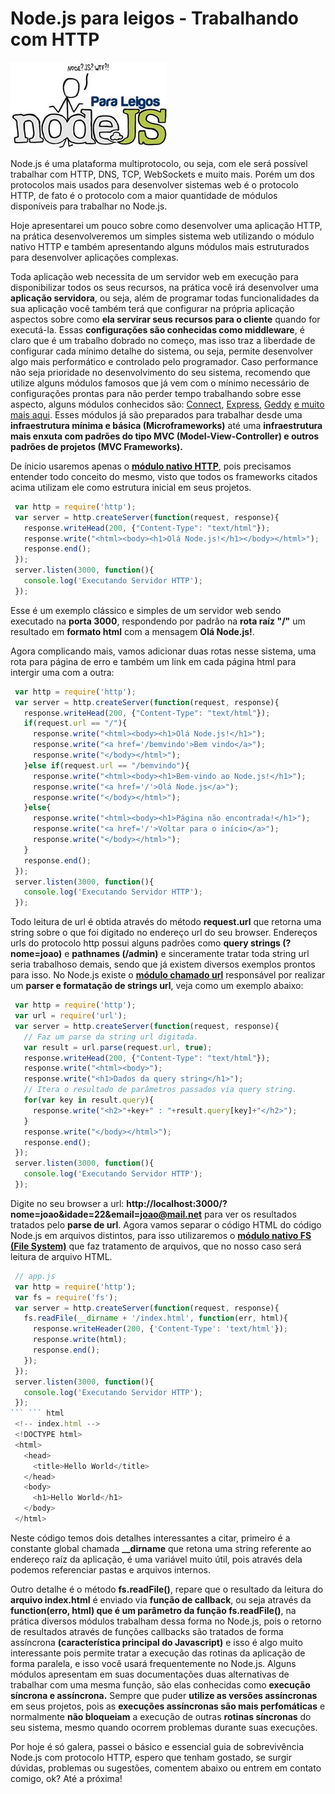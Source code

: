 # Node.js para leigos - Trabalhando com HTTP

![Curso de Node.js](../images/nodejs-para-leigos.jpg "Curso de Node.js")

Node.js é uma plataforma multiprotocolo, ou seja, com ele será possível trabalhar com HTTP, DNS, TCP, WebSockets e muito mais. Porém um dos protocolos mais usados para desenvolver sistemas web é o protocolo HTTP, de fato é o protocolo com a maior quantidade de módulos disponíveis para trabalhar no Node.js.

Hoje apresentarei um pouco sobre como desenvolver uma aplicação HTTP, na prática desenvolveremos um simples sistema web utilizando o módulo nativo HTTP e também apresentando alguns módulos mais estruturados para desenvolver aplicações complexas.

Toda aplicação web necessita de um servidor web em execução para disponibilizar todos os seus recursos, na prática você irá desenvolver uma **aplicação servidora**, ou seja, além de programar todas funcionalidades da sua aplicação você também terá que configurar na própria aplicação aspectos sobre como **ela servirar seus recursos para o cliente** quando for executá-la. Essas **configurações são conhecidas como middleware**, é claro que é um trabalho dobrado no começo, mas isso traz a liberdade de configurar cada mínimo detalhe do sistema, ou seja, permite desenvolver algo mais performático e controlado pelo programador. Caso performance não seja prioridade no desenvolvimento do seu sistema, recomendo que utilize alguns módulos famosos que já vem com o mínimo necessário de configurações prontas para não perder tempo trabalhando sobre esse aspecto, alguns módulos conhecidos são: [Connect](http://www.senchalabs.org/connect/ "Connect"), [Express](http://expressjs.com/ "ExpressJS"), [Geddy](http://geddyjs.org/ "Geddy") [e muito mais aqui](https://github.com/joyent/node/wiki/Modules#wiki-web-frameworks "Node.js Web Frameworks"). Esses módulos já são preparados para trabalhar desde uma **infraestrutura mínima e básica (Microframeworks)** até uma **infraestrutura mais enxuta com padrões do tipo MVC (Model-View-Controller) e outros padrões de projetos (MVC Frameworks).**

De ínicio usaremos apenas o **[módulo nativo HTTP](http://nodejs.org/api/http.html "Documentação da API HTTP")**, pois precisamos entender todo conceito do mesmo, visto que todos os frameworks citados acima utilizam ele como estrutura inicial em seus projetos.

``` javascript
 var http = require('http');
 var server = http.createServer(function(request, response){
   response.writeHead(200, {"Content-Type": "text/html"});
   response.write("<html><body><h1>Olá Node.js!</h1></body></html>");
   response.end();
 });
 server.listen(3000, function(){
   console.log('Executando Servidor HTTP');
 });
``` 

Esse é um exemplo clássico e simples de um servidor web sendo executado na **porta 3000**, respondendo por padrão na **rota raíz "/"** um resultado em **formato html** com a mensagem **Olá Node.js!**.

Agora complicando mais, vamos adicionar duas rotas nesse sistema, uma rota para página de erro e também um link em cada página html para intergir uma com a outra:

``` javascript
 var http = require('http');
 var server = http.createServer(function(request, response){
   response.writeHead(200, {"Content-Type": "text/html"});
   if(request.url == "/"){
     response.write("<html><body><h1>Olá Node.js!</h1>");
     response.write("<a href='/bemvindo'>Bem vindo</a>");
     response.write("</body></html>");
   }else if(request.url == "/bemvindo"){
     response.write("<html><body><h1>Bem-vindo ao Node.js!</h1>");
     response.write("<a href='/'>Olá Node.js</a>");
     response.write("</body></html>");
   }else{
     response.write("<html><body><h1>Página não encontrada!</h1>");
     response.write("<a href='/'>Voltar para o início</a>");
     response.write("</body></html>");
   }
   response.end();
 });
 server.listen(3000, function(){
   console.log('Executando Servidor HTTP');
 });
``` 

Todo leitura de url é obtida através do método **request.url** que retorna uma string sobre o que foi digitado no endereço url do seu browser. Endereços urls do protocolo http possui alguns padrões como **query strings (?nome=joao)** e **pathnames (/admin)** e sinceramente tratar toda string url seria trabalhoso demais, sendo que já existem diversos exemplos prontos para isso. No Node.js existe o **[módulo chamado url](http://nodejs.org/api/url.html "Documentação da API URL")** responsável por realizar um **parser e formatação de strings url**, veja como um exemplo abaixo:

``` javascript
 var http = require('http');
 var url = require('url');
 var server = http.createServer(function(request, response){
   // Faz um parse da string url digitada.
   var result = url.parse(request.url, true);
   response.writeHead(200, {"Content-Type": "text/html"});
   response.write("<html><body>");
   response.write("<h1>Dados da query string</h1>");
   // Itera o resultado de parâmetros passados via query string.
   for(var key in result.query){
     response.write("<h2>"+key+" : "+result.query[key]+"</h2>");
   }
   response.write("</body></html>");
   response.end();
 });
 server.listen(3000, function(){
   console.log('Executando Servidor HTTP');
 });
``` 

Digite no seu browser a url: **http://localhost:3000/?nome=joao&idade=22&email=joao@mail.net** para ver os resultados tratados pelo **parse de url**. Agora vamos separar o código HTML do código Node.js em arquivos distintos, para isso utilizaremos o **[módulo nativo FS (File System)](http://nodejs.org/api/fs.html "Documentação da API FS")** que faz tratamento de arquivos, que no nosso caso será leitura de arquivo HTML.

``` javascript
 // app.js
 var http = require('http');
 var fs = require('fs');
 var server = http.createServer(function(request, response){
   fs.readFile(__dirname + '/index.html', function(err, html){
     response.writeHeader(200, {'Content-Type': 'text/html'});
     response.write(html);
     response.end();
   });
 });
 server.listen(3000, function(){
   console.log('Executando Servidor HTTP');
 });
``` ``` html
 <!-- index.html -->
 <!DOCTYPE html>
 <html>
   <head>
     <title>Hello World</title>
   </head>
   <body>
     <h1>Hello World</h1>
   </body>
 </html>
``` 

Neste código temos dois detalhes interessantes a citar, primeiro é a constante global chamada **__dirname** que retona uma string referente ao endereço raíz da aplicação, é uma variável muito útil, pois através dela podemos referenciar pastas e arquivos internos.

Outro detalhe é o método **fs.readFile()**, repare que o resultado da leitura do **arquivo index.html** é enviado via **função de callback**, ou seja através da **function(erro, html) que é um parâmetro da função fs.readFile()**, na prática diversos módulos trabalham dessa forma no Node.js, pois o retorno de resultados através de funções callbacks são tratados de forma assíncrona **(característica principal do Javascript)** e isso é algo muito interessante pois permite tratar a execução das rotinas da aplicação de forma paralela, e isso você usará frequentemente no Node.js. Alguns módulos apresentam em suas documentações duas alternativas de trabalhar com uma mesma função, são elas conhecidas como **execução síncrona e assíncrona.** Sempre que puder **utilize as versões assíncronas** em seus projetos, pois as **execuções assíncronas são mais perfomáticas** e normalmente **não bloqueiam** a execução de outras **rotinas síncronas** do seu sistema, mesmo quando ocorrem problemas durante suas execuções.

Por hoje é só galera, passei o básico e essencial guia de sobrevivência Node.js com protocolo HTTP, espero que tenham gostado, se surgir dúvidas, problemas ou sugestões, comentem abaixo ou entrem em contato comigo, ok? Até a próxima!